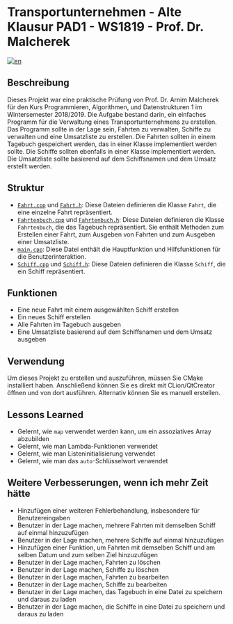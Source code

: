 # Transportunternehmen - Alte Klausur PAD1 - WS1819 - Prof. Dr. Malcherek

[![en](https://img.shields.io/badge/lang-en-green.svg)](README.md)

## Beschreibung

Dieses Projekt war eine praktische Prüfung von Prof. Dr. Arnim Malcherek für den Kurs Programmieren, Algorithmen, und Datenstrukturen 1 im Wintersemester 2018/2019. Die Aufgabe bestand darin, ein einfaches Programm für die Verwaltung eines Transportunternehmens zu erstellen. Das Programm sollte in der Lage sein, Fahrten zu verwalten, Schiffe zu verwalten und eine Umsatzliste zu erstellen. Die Fahrten sollten in einem Tagebuch gespeichert werden, das in einer Klasse implementiert werden sollte. Die Schiffe sollten ebenfalls in einer Klasse implementiert werden. Die Umsatzliste sollte basierend auf dem Schiffsnamen und dem Umsatz erstellt werden.

## Struktur

- [`Fahrt.cpp`](Fahrt.cpp) und [`Fahrt.h`](Fahrt.h): Diese Dateien definieren die Klasse `Fahrt`, die eine einzelne Fahrt repräsentiert.
- [`Fahrtenbuch.cpp`](Fahrtenbuch.cpp) und [`Fahrtenbuch.h`](Fahrtenbuch.h): Diese Dateien definieren die Klasse `Fahrtenbuch`, die das Tagebuch repräsentiert. Sie enthält Methoden zum Erstellen einer Fahrt, zum Ausgeben von Fahrten und zum Ausgeben einer Umsatzliste.
- [`main.cpp`](main.cpp): Diese Datei enthält die Hauptfunktion und Hilfsfunktionen für die Benutzerinteraktion.
- [`Schiff.cpp`](Schiff.cpp) und [`Schiff.h`](Schiff.h): Diese Dateien definieren die Klasse `Schiff`, die ein Schiff repräsentiert.

## Funktionen

- Eine neue Fahrt mit einem ausgewählten Schiff erstellen
- Ein neues Schiff erstellen
- Alle Fahrten im Tagebuch ausgeben
- Eine Umsatzliste basierend auf dem Schiffsnamen und dem Umsatz ausgeben

## Verwendung

Um dieses Projekt zu erstellen und auszuführen, müssen Sie CMake installiert haben. Anschließend können Sie es direkt mit CLion/QtCreator öffnen und von dort ausführen. Alternativ können Sie es manuell erstellen.

## Lessons Learned

- Gelernt, wie `map` verwendet werden kann, um ein assoziatives Array abzubilden
- Gelernt, wie man Lambda-Funktionen verwendet
- Gelernt, wie man Listeninitialisierung verwendet
- Gelernt, wie man das `auto`-Schlüsselwort verwendet

## Weitere Verbesserungen, wenn ich mehr Zeit hätte

- Hinzufügen einer weiteren Fehlerbehandlung, insbesondere für Benutzereingaben
- Benutzer in der Lage machen, mehrere Fahrten mit demselben Schiff auf einmal hinzuzufügen
- Benutzer in der Lage machen, mehrere Schiffe auf einmal hinzuzufügen
- Hinzufügen einer Funktion, um Fahrten mit demselben Schiff und am selben Datum und zum selben Ziel hinzuzufügen
- Benutzer in der Lage machen, Fahrten zu löschen
- Benutzer in der Lage machen, Schiffe zu löschen
- Benutzer in der Lage machen, Fahrten zu bearbeiten
- Benutzer in der Lage machen, Schiffe zu bearbeiten
- Benutzer in der Lage machen, das Tagebuch in eine Datei zu speichern und daraus zu laden
- Benutzer in der Lage machen, die Schiffe in eine Datei zu speichern und daraus zu laden
